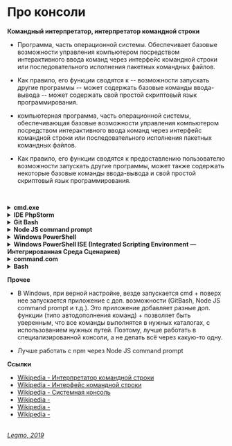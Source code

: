 # Про консоли #

<b>Командный интерпретатор, интерпретатор командной строки</b><p>
- Программа, часть операционной системы. Обеспечивает базовые возможности управления компьютером посредством интерактивного ввода команд через интерфейс командной строки или последовательного исполнения пакетных командных файлов.
- Как правило, его функции сводятся к
  -- возможности запускать другие программы
  -- может содержать базовые команды ввода-вывода
  -- может содержать свой простой скриптовый язык программирования.

- компьютерная программа, часть операционной системы, обеспечивающая базовые возможности управления компьютером посредством интерактивного ввода команд через интерфейс командной строки или последовательного исполнения пакетных командных файлов.
  
- Как правило, его функции сводятся к предоставлению пользователю возможности запускать другие программы, может также содержать некоторые базовые команды ввода-вывода и свой простой скриптовый язык программирования.

<br></p></details>


<details><summary><b>cmd.exe</b></summary><p>
  - [Wikipedia - Cmd.exe](https://ru.wikipedia.org/wiki/Cmd.exe)
  - интерпретатор командной строки Windows
  - аналог COMMAND.COM, который используется в семействах MS-DOS и Windows 9x.
<br></p></details>

<details><summary><b>IDE PhpStorm</b></summary><p>
<br></p></details>

<details><summary><b>Git Bash</b></summary><p>
<br></p></details>

<details><summary><b>Node JS command prompt</b></summary><p>
<br></p></details>

<details><summary><b>Windows PowerShell</b></summary><p>
  - https://habr.com/ru/company/ruvds/blog/487876/
  - расширяемое средство автоматизации от Microsoft, состоит из
    - оболочки с интерфейсом командной строки
    - сопутствующего языка сценариев.
  - построен на базе .NET
  - Дополнительно предоставляет доступ к COM, WMI и ADSI, позволяет выполнять обычные команды командной строки
  - Скрипты Windows PowerShell хранятся в виде обычных текстовых файлов с расширением .ps1. Запустить их двойным кликом нельзя: нужно правой кнопкой мыши вызвать контекстное меню и выбрать пункт «Запустить в PowerShell»
<br></p></details>

<details><summary><b>Windows PowerShell ISE (Integrated Scripting Environment — Интегрированная Среда Сценариев)</b></summary><p>
  - является полноценной средой разработки с поддерживающим вкладки и подсветку синтаксиса редактором кода, конструктором команд, встроенным отладчиком и другими программистскими радостями. Если в редакторе среды разработки после имени команды написать знак дефис, вы получите в выпадающем списке все доступные параметры с указанием типа.
<br></p></details>

<details><summary><b>command.com</b></summary><p>
  - интерпретатор командной строки в операционных системах DOS, OS/2, семейства Windows 9x и ряда других.
  - 2 режима работы
    - интерактивный, когда пользователь вводит с клавиатуры команды, которые немедленно выполняются.
    - пакетный, когда COMMAND.COM выполняет последовательность команд, заранее сохранённую в пакетном файле с расширением .BAT.
<br></p></details>

<details><summary><b>Bash</b></summary><p>
  - [Wikipedia - Bash](https://ru.wikipedia.org/wiki/Bash)
  - Одна из наиболее популярных современных разновидностей командной оболочки UNIX. Особенно популярна в среде Linux, где она часто используется в качестве предустановленной командной оболочки.
  - командный процессор, работающий, как правило, в интерактивном режиме в текстовом окне. Bash также может читать команды из файла, который называется скриптом (или сценарием)
<br></p></details>


**Прочее**
- В Windows, при верной настройке, везде запускается cmd + поверх нее запускается приложение с доп. возможности (GitBash, Node JS command prompt и т.д.). Это приложение добавляет разные доп. функции (типо автодополнения команд) + позволяет быть уверенным, что все команды выполнятся в нужных каталогах, с использованием нужных путей. Поэтому, лучше работать в специализированной консоли, а не делать всё через какую-то одну.
  
- Лучше работать с npm через Node JS command prompt


**Ссылки**
- [Wikipedia - Интерпретатор командной строки](https://ru.wikipedia.org/wiki/%D0%98%D0%BD%D1%82%D0%B5%D1%80%D0%BF%D1%80%D0%B5%D1%82%D0%B0%D1%82%D0%BE%D1%80_%D0%BA%D0%BE%D0%BC%D0%B0%D0%BD%D0%B4%D0%BD%D0%BE%D0%B9_%D1%81%D1%82%D1%80%D0%BE%D0%BA%D0%B8)
- [Wikipedia - Интерфейс командной строки](https://ru.wikipedia.org/wiki/%D0%98%D0%BD%D1%82%D0%B5%D1%80%D1%84%D0%B5%D0%B9%D1%81_%D0%BA%D0%BE%D0%BC%D0%B0%D0%BD%D0%B4%D0%BD%D0%BE%D0%B9_%D1%81%D1%82%D1%80%D0%BE%D0%BA%D0%B8)
- [Wikipedia - Системная консоль](https://ru.wikipedia.org/wiki/%D0%A1%D0%B8%D1%81%D1%82%D0%B5%D0%BC%D0%BD%D0%B0%D1%8F_%D0%BA%D0%BE%D0%BD%D1%81%D0%BE%D0%BB%D1%8C)
- [Wikipedia - ]()
- [Wikipedia - ]()
- [Wikipedia - ]()
  <br> 
  <br> 

*[Legmo, 2019](https://github.com/Legmo/notes/)*